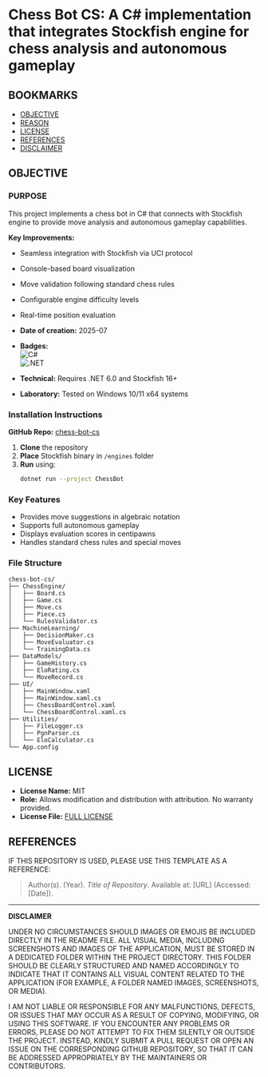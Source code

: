 # Chess Bot CS: A C# implementation that integrates Stockfish engine for chess analysis and autonomous gameplay

## BOOKMARKS  
- [OBJECTIVE](#objective)  
- [REASON](#reason)  
- [LICENSE](#license)  
- [REFERENCES](#references)
- [DISCLAIMER](#disclaimer)  

## OBJECTIVE  

### PURPOSE  
This project implements a chess bot in C# that connects with Stockfish engine to provide move analysis and autonomous gameplay capabilities.  

**Key Improvements:**  
- Seamless integration with Stockfish via UCI protocol  
- Console-based board visualization  
- Move validation following standard chess rules  
- Configurable engine difficulty levels  
- Real-time position evaluation  

- **Date of creation:** 2025-07  
- **Badges:**  
  ![C#](https://img.shields.io/badge/C%23-239120?logo=c-sharp&logoColor=white)  
  ![.NET](https://img.shields.io/badge/.NET-512BD4?logo=dotnet&logoColor=white)  

- **Technical:** Requires .NET 6.0 and Stockfish 16+  
- **Laboratory:** Tested on Windows 10/11 x64 systems  

### Installation Instructions  
**GitHub Repo:** [chess-bot-cs](https://github.com/Naoyuki-Christopher-H/chess-bot-cs)  

1. **Clone** the repository  
2. **Place** Stockfish binary in `/engines` folder  
3. **Run** using:  
   ```bash
   dotnet run --project ChessBot
   ```

### Key Features  
- Provides move suggestions in algebraic notation  
- Supports full autonomous gameplay  
- Displays evaluation scores in centipawns  
- Handles standard chess rules and special moves  

### File Structure  
```
chess-bot-cs/
├── ChessEngine/
│   ├── Board.cs
│   ├── Game.cs
│   ├── Move.cs
│   ├── Piece.cs
│   └── RulesValidator.cs
├── MachineLearning/
│   ├── DecisionMaker.cs
│   ├── MoveEvaluator.cs
│   └── TrainingData.cs
├── DataModels/
│   ├── GameHistory.cs
│   ├── EloRating.cs
│   └── MoveRecord.cs
├── UI/
│   ├── MainWindow.xaml
│   ├── MainWindow.xaml.cs
│   ├── ChessBoardControl.xaml
│   └── ChessBoardControl.xaml.cs
├── Utilities/
│   ├── FileLogger.cs
│   ├── PgnParser.cs
│   └── EloCalculator.cs
└── App.config

```

## LICENSE  
- **License Name:** MIT  
- **Role:** Allows modification and distribution with attribution. No warranty provided.  
- **License File:** [FULL LICENSE](LICENSE)  

## REFERENCES  

IF THIS REPOSITORY IS USED, PLEASE USE THIS TEMPLATE AS A REFERENCE:

> Author(s). (Year). *Title of Repository*. Available at: \[URL] (Accessed: \[Date]).

---

**DISCLAIMER**  

UNDER NO CIRCUMSTANCES SHOULD IMAGES OR EMOJIS BE INCLUDED DIRECTLY IN 
THE README FILE. ALL VISUAL MEDIA, INCLUDING SCREENSHOTS AND IMAGES OF 
THE APPLICATION, MUST BE STORED IN A DEDICATED FOLDER WITHIN THE PROJECT 
DIRECTORY. THIS FOLDER SHOULD BE CLEARLY STRUCTURED AND NAMED ACCORDINGLY 
TO INDICATE THAT IT CONTAINS ALL VISUAL CONTENT RELATED TO THE APPLICATION 
(FOR EXAMPLE, A FOLDER NAMED IMAGES, SCREENSHOTS, OR MEDIA).

I AM NOT LIABLE OR RESPONSIBLE FOR ANY MALFUNCTIONS, DEFECTS, OR ISSUES THAT 
MAY OCCUR AS A RESULT OF COPYING, MODIFYING, OR USING THIS SOFTWARE. IF YOU 
ENCOUNTER ANY PROBLEMS OR ERRORS, PLEASE DO NOT ATTEMPT TO FIX THEM SILENTLY 
OR OUTSIDE THE PROJECT. INSTEAD, KINDLY SUBMIT A PULL REQUEST OR OPEN AN ISSUE 
ON THE CORRESPONDING GITHUB REPOSITORY, SO THAT IT CAN BE ADDRESSED APPROPRIATELY 
BY THE MAINTAINERS OR CONTRIBUTORS.
